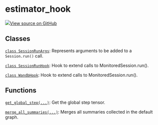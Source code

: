 # estimator_hook

<!-- Insert buttons and diff -->


[![](https://www.tensorflow.org/images/GitHub-Mark-32px.png)View source on GitHub](https://www.github.com/wandb/client/tree/v0.10.27/wandb/integration/tensorflow/estimator_hook.py)








## Classes

[`class SessionRunArgs`](./sessionrunargs.md): Represents arguments to be added to a <code>Session.run()</code> call.

[`class SessionRunHook`](./sessionrunhook.md): Hook to extend calls to MonitoredSession.run().

[`class WandbHook`](./wandbhook.md): Hook to extend calls to MonitoredSession.run().

## Functions

[`get_global_step(...)`](./get_global_step.md): Get the global step tensor.

[`merge_all_summaries(...)`](./merge_all_summaries.md): Merges all summaries collected in the default graph.

